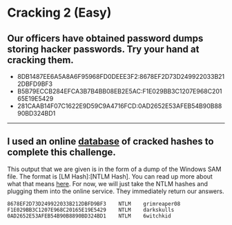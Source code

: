 # Cracking 2 (Easy)
## Our officers have obtained password dumps storing hacker passwords. Try your hand at cracking them.

-	8DB1487EE6A5A8A6F95968FD0DEEE3F2:8678EF2D73D249922033B212DBFD9BF3
-	B5B79ECCB284EFCA3B7B4BB08EB2E5AC:F1E029BB3C1207E968C20165E19E5429
-	281CAAB14F07C1622E9D59C9A4716FCD:0AD2652E53AFEB54B90B8890BD324BD1

---

## I used an online [database](https://crackstation.net/) of cracked hashes to complete this challenge.

This output that we are given is in the form of a dump of the Windows SAM file. The format is [LM Hash]:[NTLM Hash]. You can read up more about what that means [here](https://medium.com/@petergombos/lm-ntlm-net-ntlmv2-oh-my-a9b235c58ed4). For now, we will just take the NTLM hashes and plugging them into the online service. They immediately return our answers.
```
8678EF2D73D249922033B212DBFD9BF3	NTLM	grimreaper08
F1E029BB3C1207E968C20165E19E5429	NTLM	darkskulls
0AD2652E53AFEB54B90B8890BD324BD1	NTLM	6witchkid
```